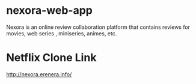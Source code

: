 # nexora-web-app
Nexora is an online review collaboration platform that contains reviews for movies, web series , miniseries, animes, etc.

# Netflix Clone Link
http://nexora.erenera.info/
